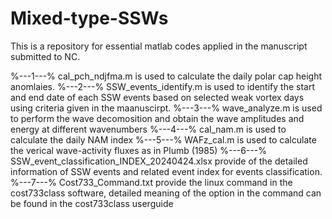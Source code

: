 # Mixed-type-SSWs
This is a repository for essential matlab codes applied in the manuscript submitted to NC.
  
%---1---%
cal_pch_ndjfma.m is used to calculate the daily polar cap height anomlaies.
%---2---%
SSW_events_identify.m is used to identify the start and end date of each SSW events based on selected weak vortex days using criteria given in the maanuscirpt.
%---3---%
wave_analyze.m is used to perform the wave decomosition and obtain the wave amplitudes and energy at different wavenumbers
%---4---%
cal_nam.m is used to calculate the daily NAM index
%---5---%
WAFz_cal.m is used to calculate the verical wave-activity fluxes as in Plumb (1985)
%---6---%
SSW_event_classification_INDEX_20240424.xlsx provide of the detailed information of SSW events and related event index for events classification.
%---7---%
Cost733_Command.txt provide the linux command in the cost733class software, detailed meaning of the option in the command can be found in the cost733class userguide



